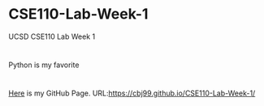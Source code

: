 # CSE110-Lab-Week-1
UCSD CSE110 Lab Week 1
#
Python is my favorite
#
[Here](https://cbj99.github.io/CSE110-Lab-Week-1/) is my GitHub Page.  URL:https://cbj99.github.io/CSE110-Lab-Week-1/
 
 
